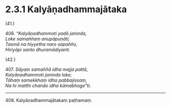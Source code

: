 # 2.3.1 Kalyāṇadhammajātaka

(41.)

406\. _“Kalyāṇadhammoti yadā janinda,_  
_Loke samaññaṃ anupāpuṇāti;_  
_Tasmā na hiyyetha naro sapañño,_  
_Hiriyāpi santo dhuramādiyanti._  

(42.)

407\. _Sāyaṃ samaññā idha majja pattā,_  
_Kalyāṇadhammoti janinda loke;_  
_Tāhaṃ samekkhaṃ idha pabbajissaṃ,_  
_Na hi matthi chando idha kāmabhoge”ti._  

---

408\. Kalyāṇadhammajātakaṃ paṭhamaṃ.
